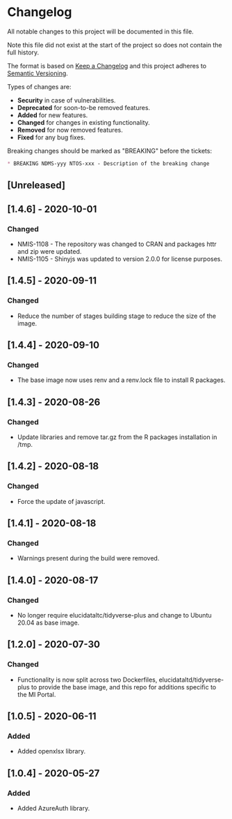 # Changelog
All notable changes to this project will be documented in this file.

Note this file did not exist at the start of the project so does not
contain the full history.

The format is based on [Keep a Changelog] and this project adheres to
[Semantic Versioning].

Types of changes are:
* **Security** in case of vulnerabilities.
* **Deprecated** for soon-to-be removed features.
* **Added** for new features.
* **Changed** for changes in existing functionality.
* **Removed** for now removed features.
* **Fixed** for any bug fixes.

Breaking changes should be marked as "BREAKING" before the tickets:

```markdown
* BREAKING NDMS-yyy NTOS-xxx - Description of the breaking change
```

## [Unreleased]

## [1.4.6] - 2020-10-01
### Changed
* NMIS-1108 - The repository was changed to CRAN and packages httr and zip were
  updated.
* NMIS-1105 - Shinyjs was updated to version 2.0.0 for license purposes.

## [1.4.5] - 2020-09-11
### Changed
* Reduce the number of stages building stage to reduce the size of the image.

## [1.4.4] - 2020-09-10
### Changed
* The base image now uses renv and a renv.lock file to install R packages.

## [1.4.3] - 2020-08-26
### Changed
* Update libraries and remove tar.gz from the R packages installation in /tmp.

## [1.4.2] - 2020-08-18
### Changed
* Force the update of javascript.

## [1.4.1] - 2020-08-18
### Changed
* Warnings present during the build were removed.

## [1.4.0] - 2020-08-17
### Changed
* No longer require elucidataltc/tidyverse-plus and change to Ubuntu 20.04 as
  base image.

## [1.2.0] - 2020-07-30
### Changed 
* Functionality is now split across two Dockerfiles,
  elucidataltd/tidyverse-plus to provide the base image, and this
  repo for additions specific to the MI Portal.

## [1.0.5] - 2020-06-11
### Added 
* Added openxlsx library.

## [1.0.4] - 2020-05-27
### Added 
* Added AzureAuth library.

[Keep a Changelog]: http://keepachangelog.com/en/1.0.0/
[Semantic Versioning]: http://semver.org/spec/v2.0.0.html
